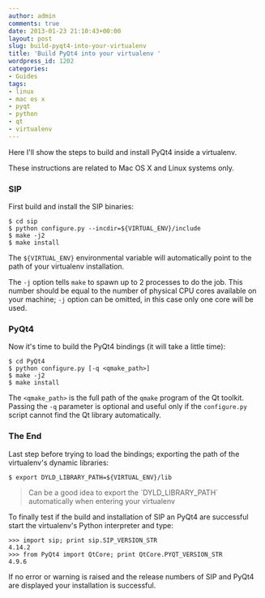 ```yaml
---
author: admin
comments: true
date: 2013-01-23 21:10:43+00:00
layout: post
slug: build-pyqt4-into-your-virtualenv
title: 'Build PyQt4 into your virtualenv '
wordpress_id: 1202
categories:
- Guides
tags:
- linux
- mac os x
- pyqt
- python
- qt
- virtualenv
---
```


Here I'll show the steps to build and install PyQt4 inside a virtualenv.

These instructions are related to Mac OS X and Linux systems only.

<!-- more -->



### SIP


First build and install the SIP binaries:

    
    
    $ cd sip
    $ python configure.py --incdir=${VIRTUAL_ENV}/include
    $ make -j2
    $ make install
    


The `${VIRTUAL_ENV}` environmental variable will automatically point to the path of your virtualenv installation.

The `-j` option tells `make` to spawn up to 2 processes to do the job. This number should be equal to the number of physical CPU cores available on your machine; `-j` option can be omitted, in this case only one core will be used.



### PyQt4


Now it's time to build the PyQt4 bindings (it will take a little time):

    
    
    $ cd PyQt4
    $ python configure.py [-q <qmake_path>]
    $ make -j2
    $ make install
    


The `<qmake_path>` is the full path of the `qmake` program of the Qt toolkit. Passing the `-q` parameter is optional and useful only if the `configure.py` script cannot find the Qt library automatically.



### The End



Last step before trying to load the bindings; exporting the path of the virtualenv's dynamic libraries:

    
    
    $ export DYLD_LIBRARY_PATH=${VIRTUAL_ENV}/lib
    




<blockquote>Can be a good idea to export the `DYLD_LIBRARY_PATH` automatically when entering your virtualenv</blockquote>



To finally test if the build and installation of SIP an PyQt4 are successful start the virtualenv's Python interpreter and type:

    
    
    >>> import sip; print sip.SIP_VERSION_STR
    4.14.2
    >>> from PyQt4 import QtCore; print QtCore.PYQT_VERSION_STR
    4.9.6
    


If no error or warning is raised and the release numbers of SIP and PyQt4 are displayed your installation is successful.
